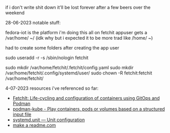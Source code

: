 if i don't write shit down it'll be lost forever after a few beers over the weekend

28-06-2023
notable stuff: 

fedora-iot is the platform i'm doing this all on
fetchit appuser gets a /var/home/ ~/ (idk why but i expected it to be more trad like /home/ ~)

had to create some folders after creating the app user 

sudo useradd -r -s /sbin/nologin fetchit

sudo mkdir /var/home/fetchit/.fetchit/config.yaml
sudo mkdir /var/home/fetchit/.config/systemd/user/
sudo chown -R fetchit:fetchit /var/home/fetchit/


4-07-2023
resources i've referenced so far:
* [FetchIt: Life-cycling and configuration of containers using GitOps and Podman](https://next.redhat.com/2022/08/09/fetchit-life-cycling-and-configuration-of-containers-using-gitops-and-podman/)
* [podman-kube - Play containers, pods or volumes based on a structured input file](https://docs.podman.io/en/latest/markdown/podman-kube.1.html)
* [systemd.unit — Unit configuration](https://www.freedesktop.org/software/systemd/man/systemd.unit.html)
* [make a readme.com](https://www.makeareadme.com/)